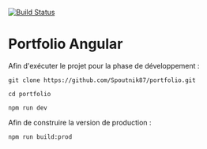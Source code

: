 [![Build Status](https://jenkins.spout.cc/buildStatus/icon?job=portfolio)](https://jenkins.spout.cc/job/portfolio/)

# Portfolio Angular

Afin d'exécuter le projet pour la phase de développement :

```
git clone https://github.com/Spoutnik87/portfolio.git
```

```
cd portfolio
```

```
npm run dev
```

Afin de construire la version de production :

```
npm run build:prod
```
